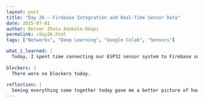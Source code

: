 ```yaml
---
layout: post
title: "Day 26 – Firebase Integration and Real-Time Sensor Data"
date: 2025-07-01
author: Reiner Ihotu Adakole-Okopi
permalink: /day26.html
tags: ["Networks", "Deep Learning", "Google Colab", "Sensors"]

what_i_learned: |
  Today, I spent time connecting our ESP32 sensor system to Firebase so we can view our water quality readings in real time. I created a Firebase project, set up the Realtime Database, and figured out how to configure the rules and credentials so everything could communicate properly. After updating the ESP32 code with our WiFi and Firebase details, I uploaded it and watched our sensor data—pH, turbidity, and TDS—show up live in the database. It was really cool to see the data being sent successfully, and it helped me understand how cloud platforms can support real-world projects.
  
blockers: |
  There were no blockers today. 
  
reflection: |
  Seeing everything come together today gave me a better picture of how all the parts of our system—hardware, code, and the cloud—connect. It’s nice watching the project evolve from simulations to something that’s now live and functional. I’m starting to feel more confident about explaining how everything works during our upcoming presentation. It also made me excited to explore how we can visualize this data in dashboards for easier monitoring and decision-making.
---
```

